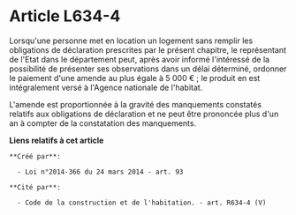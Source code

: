 # Article L634-4

Lorsqu'une personne met en location un logement sans remplir les obligations de déclaration prescrites par le présent
chapitre, le représentant de l'Etat dans le département peut, après avoir informé l'intéressé de la possibilité de présenter
ses observations dans un délai déterminé, ordonner le paiement d'une amende au plus égale à 5 000 € ; le produit en est
intégralement versé à l'Agence nationale de l'habitat. 

L'amende est proportionnée à la gravité des manquements constatés relatifs aux obligations de déclaration et ne peut être
prononcée plus d'un an à compter de la constatation des manquements.

**Liens relatifs à cet article**

	**Créé par**:

	  - Loi n°2014-366 du 24 mars 2014 - art. 93

	**Cité par**:

	  - Code de la construction et de l'habitation. - art. R634-4 (V)
